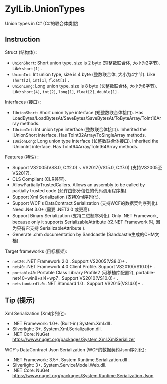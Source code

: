 # ZylLib.UnionTypes
Union types in C# (C#的联合体类型)

## Instruction

Struct (结构体) :

* `UnionShort`: Short union type, size is 2 byte (短整数联合体, 大小为2字节). Like `short[1]` .
* `UnionInt`: Int union type, size is 4 byte (整数联合体, 大小为4字节). Like `short[2]`, `int[1]`, `float[1]` .
* `UnionLong`: Long union type, size is 8 byte (长整数联合体, 大小为8字节). Like `short[4]`, `int[2]`, `long[1]`, `float[2]`, `double[1]` .

Interfaces (接口) :

* `IUnionShort`: Short union type interface (短整数联合体接口). Has LoadBytes/LoadBytesAt/SaveBytes/SaveBytesAt/ToByteArray/ToInt16Array methods.
* `IUnionInt`: Int union type interface (整数联合体接口). Inherited the IUnionShort interface. Has ToInt32Array/ToSingleArray methods.
* `IUnionLong`: Long union type interface (长整数联合体接口). Inherited the IUnionInt interface. Has ToInt64Array/ToInt64Array methods.

Features (特性) :

* Support VS2005(VS8.0, C#2.0) ~ VS2017(VS15.0, C#7.0) (支持VS2005至VS2017).
* CLS Compliant (CLR兼容).
* AllowPartiallyTrustedCallers. Allows an assembly to be called by partially trusted code (允许由部分信任的代码调用程序集).
* Support Xml Serialization (支持Xml序列化).
* Support WCF's DataContract Serialization (支持WCF的数据契约序列化). Need .Net 3.0+ (需要 .NET3.0 或更高).
* Support Binary Serialization (支持二进制序列化). Only .NET Framework, because only it supports SerializableAttribute (仅.NET Framework 时, 因为只有它支持 SerializableAttribute ).
* Generate .chm documentation by Sandcastle (Sandcastle生成的CHM文档).

Target frameworks (目标框架):

* `net20`: .NET Framework 2.0 . Support VS2005(VS8.0)+ .
* `net40`: .NET Framework 4.0 Client Profile. Support VS2010(VS10.0)+ .
* `portable40`: Portable Class Library Profile2 (可移植库配置2), portable-net40+win8+sl4+wp7 . Support VS2010(VS10.0)+ .
* `netstandard1.0`: .NET Standard 1.0 . Support VS2015(VS14.0)+ .

## Tip (提示)

Xml Serialization (Xml序列化):

* .NET Framework: 1.0+. (Built-in) System.Xml.dll .
* Silverlight: 3+. System.Xml.Serialization.dll.
* .NET Core: NuGet https://www.nuget.org/packages/System.Xml.XmlSerializer

WCF's DataContract Json Serialization (WCF的数据契约Json序列化):

* .NET Framework: 3.5+. System.Runtime.Serialization.dll .
* Silverlight: 3+. System.ServiceModel.Web.dll.
* .NET Core: NuGet https://www.nuget.org/packages/System.Runtime.Serialization.Json

